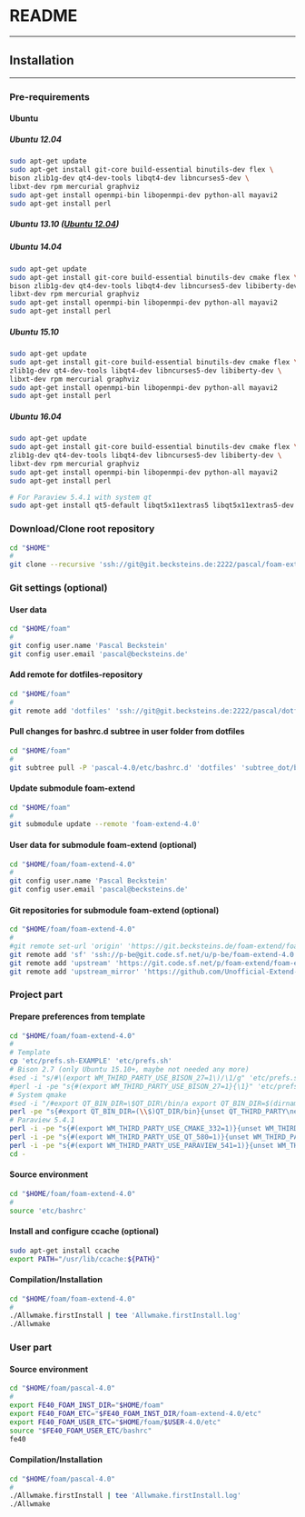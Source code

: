 # README
------

## Installation
------

### Pre-requirements

#### Ubuntu
##### Ubuntu 12.04 <a name="ubuntu1204"></a>
```bash
sudo apt-get update
sudo apt-get install git-core build-essential binutils-dev flex \
bison zlib1g-dev qt4-dev-tools libqt4-dev libncurses5-dev \
libxt-dev rpm mercurial graphviz
sudo apt-get install openmpi-bin libopenmpi-dev python-all mayavi2
sudo apt-get install perl
```
##### Ubuntu 13.10 <a name="ubuntu1310"></a> ([Ubuntu 12.04](#ubuntu1204))
##### Ubuntu 14.04 <a name="ubuntu1404"></a>
```bash
sudo apt-get update
sudo apt-get install git-core build-essential binutils-dev cmake flex \
bison zlib1g-dev qt4-dev-tools libqt4-dev libncurses5-dev libiberty-dev \
libxt-dev rpm mercurial graphviz
sudo apt-get install openmpi-bin libopenmpi-dev python-all mayavi2
sudo apt-get install perl
```
##### Ubuntu 15.10 <a name="ubuntu1510"></a>
```bash
sudo apt-get update
sudo apt-get install git-core build-essential binutils-dev cmake flex \
zlib1g-dev qt4-dev-tools libqt4-dev libncurses5-dev libiberty-dev \
libxt-dev rpm mercurial graphviz
sudo apt-get install openmpi-bin libopenmpi-dev python-all mayavi2
sudo apt-get install perl
```
##### Ubuntu 16.04 <a name="ubuntu1604"></a>
```bash
sudo apt-get update
sudo apt-get install git-core build-essential binutils-dev cmake flex \
zlib1g-dev qt4-dev-tools libqt4-dev libncurses5-dev libiberty-dev \
libxt-dev rpm mercurial graphviz
sudo apt-get install openmpi-bin libopenmpi-dev python-all mayavi2
sudo apt-get install perl

# For Paraview 5.4.1 with system qt
sudo apt-get install qt5-default libqt5x11extras5 libqt5x11extras5-dev
```

### Download/Clone root repository

```bash
cd "$HOME"
#
git clone --recursive 'ssh://git@git.becksteins.de:2222/pascal/foam-extend.git' 'foam'
```

### Git settings (optional)

#### User data
```bash
cd "$HOME/foam"
#
git config user.name 'Pascal Beckstein'
git config user.email 'pascal@becksteins.de'
```
#### Add remote for dotfiles-repository
```bash
cd "$HOME/foam"
#
git remote add 'dotfiles' 'ssh://git@git.becksteins.de:2222/pascal/dotfiles.git'
```
#### Pull changes for bashrc.d subtree in user folder from dotfiles
```bash
cd "$HOME/foam"
#
git subtree pull -P 'pascal-4.0/etc/bashrc.d' 'dotfiles' 'subtree_dot/bashrc.d' --squash
```
#### Update submodule foam-extend
```bash
cd "$HOME/foam"
#
git submodule update --remote 'foam-extend-4.0'
```
#### User data for submodule foam-extend (optional)
```bash
cd "$HOME/foam/foam-extend-4.0"
#
git config user.name 'Pascal Beckstein'
git config user.email 'pascal@becksteins.de'
```
#### Git repositories for submodule foam-extend (optional)
```bash
cd "$HOME/foam/foam-extend-4.0"
#
#git remote set-url 'origin' 'https://git.becksteins.de/foam-extend/foam-extend-4.0'
git remote add 'sf' 'ssh://p-be@git.code.sf.net/u/p-be/foam-extend-4.0'
git remote add 'upstream' 'https://git.code.sf.net/p/foam-extend/foam-extend-4.0'
git remote add 'upstream_mirror' 'https://github.com/Unofficial-Extend-Project-Mirror/foam-extend-foam-extend-4.0.git'
```


### Project part


#### Prepare preferences from template
```bash
cd "$HOME/foam/foam-extend-4.0"
#
# Template
cp 'etc/prefs.sh-EXAMPLE' 'etc/prefs.sh'
# Bison 2.7 (only Ubuntu 15.10+, maybe not needed any more)
#sed -i "s/#\(export WM_THIRD_PARTY_USE_BISON_27=1\)/\1/g" 'etc/prefs.sh'
#perl -i -pe "s{#(export WM_THIRD_PARTY_USE_BISON_27=1}{\1}" 'etc/prefs.sh'
# System qmake
#sed -i "/#export QT_BIN_DIR=\$QT_DIR\/bin/a export QT_BIN_DIR=$(dirname $(which qmake))" 'etc/prefs.sh'
perl -pe "s{#export QT_BIN_DIR=(\\$)QT_DIR/bin}{unset QT_THIRD_PARTY\nexport QT_BIN_DIR=$(dirname $(which qmake))}" 'etc/prefs.sh'
# Paraview 5.4.1
perl -i -pe "s{#(export WM_THIRD_PARTY_USE_CMAKE_332=1)}{unset WM_THIRD_PARTY_USE_CMAKE_322\n\1}" 'etc/prefs.sh'
perl -i -pe "s{#(export WM_THIRD_PARTY_USE_QT_580=1)}{unset WM_THIRD_PARTY_USE_QT_486\n\1}" 'etc/prefs.sh'
perl -i -pe "s{#(export WM_THIRD_PARTY_USE_PARAVIEW_541=1)}{unset WM_THIRD_PARTY_USE_PARAVIEW_440\n\1}" 'etc/prefs.sh'
cd -
```
#### Source environment
```bash
cd "$HOME/foam/foam-extend-4.0"
#
source 'etc/bashrc'
```
#### Install and configure ccache (optional)
```bash
sudo apt-get install ccache
export PATH="/usr/lib/ccache:${PATH}"
```
#### Compilation/Installation
```bash
cd "$HOME/foam/foam-extend-4.0"
#
./Allwmake.firstInstall | tee 'Allwmake.firstInstall.log'
./Allwmake
```


### User part

#### Source environment
```bash
cd "$HOME/foam/pascal-4.0"
#
export FE40_FOAM_INST_DIR="$HOME/foam"
export FE40_FOAM_ETC="$FE40_FOAM_INST_DIR/foam-extend-4.0/etc"
export FE40_FOAM_USER_ETC="$HOME/foam/$USER-4.0/etc"
source "$FE40_FOAM_USER_ETC/bashrc"
fe40
```
#### Compilation/Installation
```bash
cd "$HOME/foam/pascal-4.0"
#
./Allwmake.firstInstall | tee 'Allwmake.firstInstall.log'
./Allwmake
```
